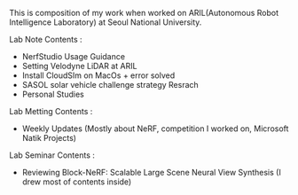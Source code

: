 This is composition of my work when worked on ARIL(Autonomous Robot Intelligence Laboratory) at Seoul National University.

Lab Note Contents : 

* NerfStudio Usage Guidance
* Setting Velodyne LiDAR at ARIL
* Install CloudSIm on MacOs + error solved
* SASOL solar vehicle challenge strategy Resrach
* Personal Studies


Lab Metting Contents :

* Weekly Updates
  (Mostly about NeRF, competition I worked on, Microsoft Natik Projects)


Lab Seminar Contents : 

* Reviewing Block-NeRF: Scalable Large Scene Neural View Synthesis
  (I drew most of contents inside)
